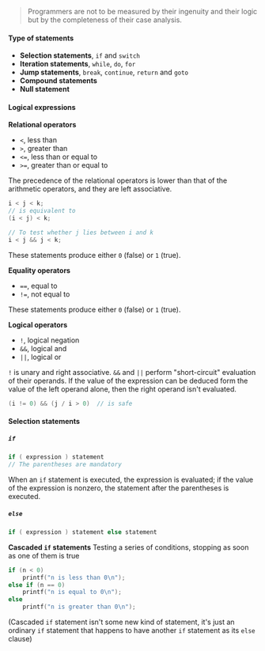 > Programmers are not to be measured by their ingenuity and their logic but by the completeness of their case analysis.

#### Type of statements
- **Selection statements**, `if` and `switch`
- **Iteration statements**, `while`, `do`, `for`
- **Jump statements**, `break`, `continue`, `return` and `goto`
- **Compound statements**
- **Null statement**

#### Logical expressions
**Relational operators**
- `<`, less than
- `>`, greater than
- `<=`, less than or equal to
- `>=`, greater than or equal to

The precedence of the relational operators is lower than that of the arithmetic operators, and they are left associative.
```c
i < j < k;
// is equivalent to 
(i < j) < k;

// To test whether j lies between i and k
i < j && j < k;
```

These statements produce either `0` (false) or `1` (true).

**Equality operators**
- `==`, equal to 
- `!=`, not equal to 

These statements produce either `0` (false) or `1` (true).

**Logical operators**
- `!`, logical negation
- `&&`, logical and
- `||`, logical or

`!` is unary and right associative. 
`&&` and `||` perform "short-circuit" evaluation of their operands. If the value of the expression can be deduced form the value of the left operand alone, then the right operand isn't evaluated.
```c
(i != 0) && (j / i > 0)  // is safe
```

#### Selection statements
##### `if`
```c
if ( expression ) statement
// The parentheses are mandatory
```
When an `if` statement is executed, the expression is evaluated; if the value of the expression is nonzero, the statement after the parentheses is executed.

##### `else`
```c
if ( expression ) statement else statement
```

**Cascaded `if` statements**
Testing a series of conditions, stopping as soon as one of them is true
```c
if (n < 0)
    printf("n is less than 0\n");
else if (n == 0)
	printf("n is equal to 0\n");
else
	printf("n is greater than 0\n");
```
(Cascaded `if` statement isn't some new kind of statement, it's just an ordinary `if` statement that happens to have another `if` statement as its `else` clause)